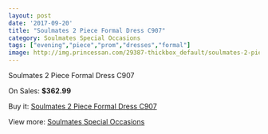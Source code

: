 ```yaml
---
layout: post
date: '2017-09-20'
title: "Soulmates 2 Piece Formal Dress C907"
category: Soulmates Special Occasions
tags: ["evening","piece","prom","dresses","formal"]
image: http://img.princessan.com/29387-thickbox_default/soulmates-2-piece-formal-dress-c907.jpg
---
```

Soulmates 2 Piece Formal Dress C907

On Sales: **$362.99**
<a href="https://www.princessan.com/en/13418-soulmates-2-piece-formal-dress-c907.html"><amp-img layout="responsive" width="600" height="600" src="//img.princessan.com/29387-thickbox_default/soulmates-2-piece-formal-dress-c907.jpg" alt="Soulmates 2 Piece Formal Dress C907 0" /></a>

Buy it: [Soulmates 2 Piece Formal Dress C907](https://www.princessan.com/en/13418-soulmates-2-piece-formal-dress-c907.html "Soulmates 2 Piece Formal Dress C907")

View more: [Soulmates Special Occasions](https://www.princessan.com/en/96- "Soulmates Special Occasions")